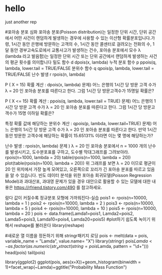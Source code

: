 # hello
just another rep



#포아송 분포 심화
포아송 분포(Poisson distribution)는 일정한 단위 시간, 단위 공간에서 어떤 사건이 랜덤하게 발생하는 경우에 사용할 수 있는 이산형 확률분포입니다.가령, 1시간 동안 은행에 방문하는 고객의 수, 1시간 동안 콜센터로 걸려오는 전화의 수, 1달 동안 경부고속도로에서 교통사고가 발생하는 건수,
포아송 분포에서 모수 λ (lambda 라고 발음함)는 일정한 단위 시간 또는 단위 공간에서 랜덤하게 발생하는 사건의 평균 횟수를 의미합니다
  밀도 함수
 d
  dpois(x, lambda)
  누적 분포 함수
 p
  ppois(q, lambda, lower.tail = TRUE/FALSE
  분위수 함수
 q
  qpois(p, lambda, lower.tail = TRUE/FALSE
  난수 발생
 r
  rpois(n, lambda)


P ( X = 15) 확률 계산 : dpois(x, lambda)
문제)  어느 은행의 1시간 당 방문 고객 수가 λ = 20 인 포아송 분포를 따른다고 한다.  그럼 1시간 당 방문고객수가 15명일 확률은?

P ( X <= 15) 확률 계산 : ppois(q, lambda, lower.tail = TRUE)
문제)  어느 은행의 1시간 당 방문 고객 수가 λ = 20 인 포아송 분포를 따른다고 한다.  그럼 1시간 당 방문고객수가 15명 이하일 확률은?

특정 확률 값에 해당하는 분위수 계산 : qpois(p, lambda, lower.tail=TRUE)
문제) 어느 은행의 1시간 당 방문 고객 수가 λ = 20 인 포아송 분포를 따른다고 한다.  만약 1시간 동안 방문한 고객수에 해당하는 확률이 15.65131% 이라면 이는 몇 명에 해당하는가?

난수 발생 : rpois(n, lambda)
문제 ) λ = 20 인 포아송 분포에서 n = 1000 개의 난수를 발생시키고, 도수분포표를 구하고, 도수별 막대그래프를 그려보아라.
rpois(n=1000, lambda = 20)
table(rpois(n=1000, lambda = 20))
plot(table(rpois(n=1000, lambda = 20)))
위 그래프를 보면 λ = 20 이므로 평균이 20 인 위치에서 가장 높게 모여있고, 오른쪽으로 꼬리가 긴 포아송 분포를 따르고 있음을 알 수 있습니다.
빈도 데이터 분석을 위한 포아송 회귀모델(Poisson Regression Model)과 과대산포, 과대영 문제가 있을 경우 대안으로 활용할 수 있는 모델에 대한 내용은 https://rfriend.tistory.com/490 를 참고하세요. 

람다 값이 커질수록 정규분포 모형에 가까워진다-실습
pois1 <- rpois(n=10000, lambda = 1 )
pois2 <- rpois(n=10000, lambda = 2 )
pois3 <- rpois(n=10000, lambda = 5 )
pois4 <- rpois(n=10000, lambda = 10 )
pois5 <- rpois(n=10000, lambda = 20 )
pois <- data.frame(Lamda1=pois1, Lamda2=pois2, Lamda5=pois3, Lamda10=pois4, Lamda20=pois5)
#plot하기 쉽도록 녹이기 위해서 reshape를 불러온다
library(reshape)

#새로운 열 이름을 정돈하기 위해 stringr패키지 로딩
pois <- melt(data = pois, variable_name = "Lamda", value.name= "X")
library(stringr)
pois$Lamda <- as.factor(as.numeric(str_extract(string = pois$Lamda, pattern = "\\d+")))
head(pois)
tail(pois)

library(ggplot2)
ggplot(pois, aes(x=X))+geom_histogram(binwidth = 1)+facet_wrap(~Lamda)+ggtitle("Probability Mass Function")


